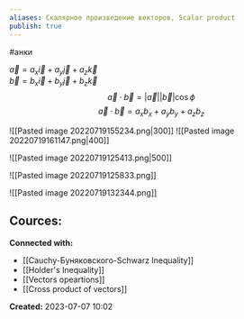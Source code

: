 ```yaml
---
aliases: Скалярное произведение векторов, Scalar product
publish: true
---
```


#анки 

$\vec{a} = a_x \vec{i} + a_y \vec{j} + a_z \vec{k}$  
$\vec{b} = b_x \vec{i} + b_y \vec{j} + b_z \vec{k}$ 
$$
\vec{a} \cdot \vec{b} = |\vec{a}| |\vec{b}| \cos{\phi}
$$
$$
\vec{a} \cdot \vec{b} = a_x b_x + a_y b_y + a_z b_z
$$


![[Pasted image 20220719155234.png|300]]
![[Pasted image 20220719161147.png|400]]





![[Pasted image 20220719125413.png|500]]



![[Pasted image 20220719125833.png]]


![[Pasted image 20220719132344.png]]


**Cources:**
- 


**Connected with:**
- [[Cauchy-Буняковского-Schwarz Inequality]]
- [[Holder's Inequality]]
- [[Vectors opeartions]]
- [[Cross product of vectors]]



**Created:** 2023-07-07 10:02


